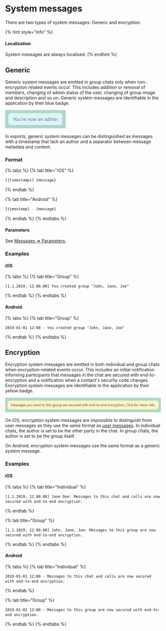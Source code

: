 # System messages

There are two types of system messages: Generic and encryption.

{% hint style="info" %}
#### Localisation

System messages are always localised.
{% endhint %}

## Generic

Generic system messages are emitted in group chats only when non-encryption related events occur. This includes addition or removal of members, changing of admin status of the user, changing of group image and description and so on. Generic system messages are identifiable in the application by their blue badge.

![An example of a generic system message](../.gitbook/assets/generic-sysmsg.png)

In exports, generic system messages can be distinguished as messages with a timestamp that lack an author and a separator between message metadata and content.

### Format

{% tabs %}
{% tab title="iOS" %}
```bash
[{timestamp}] {message}
```
{% endtab %}

{% tab title="Android" %}
```bash
{timestamp} - {message}
```
{% endtab %}
{% endtabs %}

#### Parameters

See [Messages =&gt; Parameters](message-format.md#format).

### Examples

#### iOS

{% tabs %}
{% tab title="Group" %}
```text
[1.1.2019, 12.00.00] ‎You created group "John, Jane, Joe"
```
{% endtab %}
{% endtabs %}

#### Android

{% tabs %}
{% tab title="Group" %}
```text
2019-01-01 12:00 - ‎You created group "John, Jane, Joe"
```
{% endtab %}
{% endtabs %}

## Encryption

Encryption system messages are emitted in both individual and group chats when encryption-related events occur. This includes an initial notification informing participants that messages in the chat are secured with end-to-encryption and a notification when a contact's security code changes. Encryption system messages are identifiable in the application by their yellow badge.

![](../.gitbook/assets/encryption-sysmsg.png)

On iOS, encryption system messages are impossible to distinguish from user messages as they use the same format as [user messages](message-format.md#format). In individual chats, the author is set to be the other party in the chat. In group chats, the author is set to be the group itself.

On Android, encryption system messages use the same format as a generic system message.

### Examples

#### iOS

{% tabs %}
{% tab title="Individual" %}
```text
[1.1.2019, 12.00.00] Jane Doe: ‎Messages to this chat and calls are now secured with end-to-end encryption.
```
{% endtab %}

{% tab title="Group" %}
```text
[1.1.2019, 12.00.00] John, Jane, Joe: ‎Messages to this group are now secured with end-to-end encryption.
```
{% endtab %}
{% endtabs %}

#### Android

{% tabs %}
{% tab title="Individual" %}
```text
2019-01-01 12:00 - ‎Messages to this chat and calls are now secured with end-to-end encryption.
```
{% endtab %}

{% tab title="Group" %}
```text
2019-01-01 12:00 - ‎Messages to this group are now secured with end-to-end encryption.
```
{% endtab %}
{% endtabs %}

